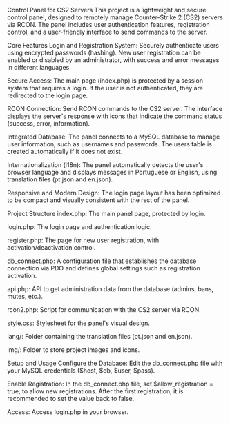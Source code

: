Control Panel for CS2 Servers
This project is a lightweight and secure control panel, designed to remotely manage Counter-Strike 2 (CS2) servers via RCON. The panel includes user authentication features, registration control, and a user-friendly interface to send commands to the server.

Core Features
Login and Registration System: Securely authenticate users using encrypted passwords (hashing). New user registration can be enabled or disabled by an administrator, with success and error messages in different languages.

Secure Access: The main page (index.php) is protected by a session system that requires a login. If the user is not authenticated, they are redirected to the login page.

RCON Connection: Send RCON commands to the CS2 server. The interface displays the server's response with icons that indicate the command status (success, error, information).

Integrated Database: The panel connects to a MySQL database to manage user information, such as usernames and passwords. The users table is created automatically if it does not exist.

Internationalization (i18n): The panel automatically detects the user's browser language and displays messages in Portuguese or English, using translation files (pt.json and en.json).

Responsive and Modern Design: The login page layout has been optimized to be compact and visually consistent with the rest of the panel.

Project Structure
index.php: The main panel page, protected by login.

login.php: The login page and authentication logic.

register.php: The page for new user registration, with activation/deactivation control.

db_connect.php: A configuration file that establishes the database connection via PDO and defines global settings such as registration activation.

api.php: API to get administration data from the database (admins, bans, mutes, etc.).

rcon2.php: Script for communication with the CS2 server via RCON.

style.css: Stylesheet for the panel's visual design.

lang/: Folder containing the translation files (pt.json and en.json).

img/: Folder to store project images and icons.

Setup and Usage
Configure the Database: Edit the db_connect.php file with your MySQL credentials ($host, $db, $user, $pass).

Enable Registration: In the db_connect.php file, set $allow_registration = true; to allow new registrations. After the first registration, it is recommended to set the value back to false.

Access: Access login.php in your browser. 